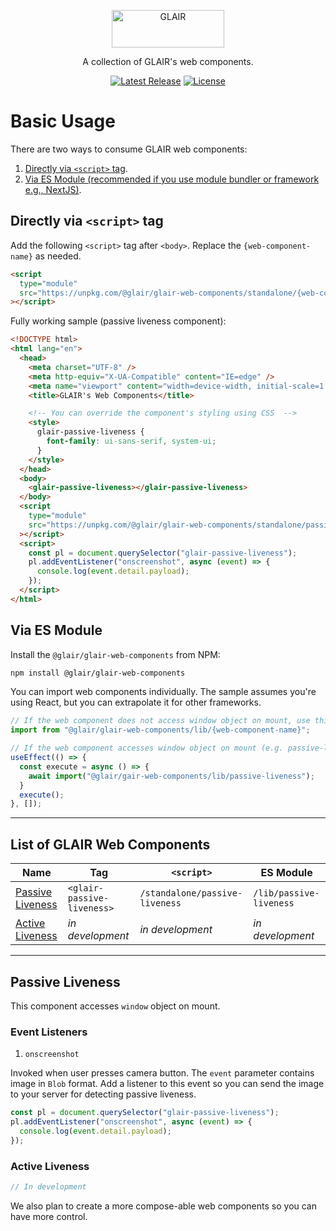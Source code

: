 <p align="center">
  <a href="https://docs.glair.ai" target="_blank">
    <picture>
      <source media="(prefers-color-scheme: dark)" srcset="https://glair-chart.s3.ap-southeast-1.amazonaws.com/images/glair-horizontal-logo-blue.png">
      <source media="(prefers-color-scheme: light)" srcset="https://glair-chart.s3.ap-southeast-1.amazonaws.com/images/glair-horizontal-logo-color.png">
      <img alt="GLAIR" src="https://glair-chart.s3.ap-southeast-1.amazonaws.com/images/glair-horizontal-logo-color.png" width="180" height="60" style="max-width: 100%;">
    </picture>
  </a>
</p>

<p align="center">
  A collection of GLAIR's web components.
<p>

<p align="center">
    <a href="https://github.com/glair-ai/glair-web-components/releases"><img src="https://img.shields.io/npm/v/@glair/glair-web-components" alt="Latest Release"></a>
    <a href="https://github.com/glair-ai/glair-web-components/blob/main/LICENSE"><img src="https://img.shields.io/npm/l/@glair/glair-web-components" alt="License"></a>
</p>

# Basic Usage

There are two ways to consume GLAIR web components:

1. [Directly via `<script>` tag](#directly-via-script-tag).
2. [Via ES Module (recommended if you use module bundler or framework e.g., NextJS)](#via-es-module).

## Directly via `<script>` tag

Add the following `<script>` tag after `<body>`. Replace the `{web-component-name}` as needed.

```html
<script
  type="module"
  src="https://unpkg.com/@glair/glair-web-components/standalone/{web-component-name}.js"
></script>
```

Fully working sample (passive liveness component):

```html
<!DOCTYPE html>
<html lang="en">
  <head>
    <meta charset="UTF-8" />
    <meta http-equiv="X-UA-Compatible" content="IE=edge" />
    <meta name="viewport" content="width=device-width, initial-scale=1.0" />
    <title>GLAIR's Web Components</title>

    <!-- You can override the component's styling using CSS  -->
    <style>
      glair-passive-liveness {
        font-family: ui-sans-serif, system-ui;
      }
    </style>
  </head>
  <body>
    <glair-passive-liveness></glair-passive-liveness>
  </body>
  <script
    type="module"
    src="https://unpkg.com/@glair/glair-web-components/standalone/passive-liveness.js"
  ></script>
  <script>
    const pl = document.querySelector("glair-passive-liveness");
    pl.addEventListener("onscreenshot", async (event) => {
      console.log(event.detail.payload);
    });
  </script>
</html>
```

## Via ES Module

Install the `@glair/glair-web-components` from NPM:

```sh
npm install @glair/glair-web-components
```

You can import web components individually. The sample assumes you're using React, but you can extrapolate it for other frameworks.

```js
// If the web component does not access window object on mount, use this
import from "@glair/glair-web-components/lib/{web-component-name}";

// If the web component accesses window object on mount (e.g. passive-liveness), we need to import it in useEffect
useEffect(() => {
  const execute = async () => {
    await import("@glair/gair-web-components/lib/passive-liveness");
  }
  execute();
}, []);
```

---

## List of GLAIR Web Components

| Name                                  | Tag                        | `<script>`                     | ES Module               |
| ------------------------------------- | -------------------------- | ------------------------------ | ----------------------- |
| [Passive Liveness](#passive-liveness) | `<glair-passive-liveness>` | `/standalone/passive-liveness` | `/lib/passive-liveness` |
| [Active Liveness](#active-liveness)   | _in development_           | _in development_               | _in development_        |

---

## Passive Liveness

This component accesses `window` object on mount.

### Event Listeners

1. `onscreenshot`

Invoked when user presses camera button. The `event` parameter contains image in `Blob` format. Add a listener to this event so you can send the image to your server for detecting passive liveness.

```js
const pl = document.querySelector("glair-passive-liveness");
pl.addEventListener("onscreenshot", async (event) => {
  console.log(event.detail.payload);
});
```

### Active Liveness

```js
// In development
```

We also plan to create a more compose-able web components so you can have more control.
